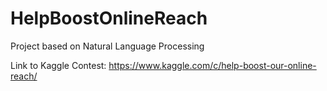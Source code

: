 # HelpBoostOnlineReach
Project based on Natural Language Processing

Link to Kaggle Contest: https://www.kaggle.com/c/help-boost-our-online-reach/
